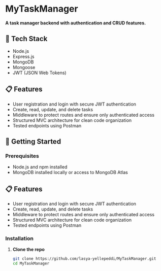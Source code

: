 # MyTaskManager

**A task manager backend with authentication and CRUD features.**

## 🔧 Tech Stack
- Node.js
- Express.js
- MongoDB
- Mongoose
- JWT (JSON Web Tokens)

## 📋 Features
- User registration and login with secure JWT authentication
- Create, read, update, and delete tasks
- Middleware to protect routes and ensure only authenticated access
- Structured MVC architecture for clean code organization
- Tested endpoints using Postman

## 🚀 Getting Started

### Prerequisites
- Node.js and npm installed
- MongoDB installed locally or access to MongoDB Atlas

## 📋 Features
- User registration and login with secure JWT authentication
- Create, read, update, and delete tasks
- Middleware to protect routes and ensure only authenticated access
- Structured MVC architecture for clean code organization
- Tested endpoints using Postman

### Installation

1. **Clone the repo**
   ```bash
   git clone https://github.com/lasya-yellepeddi/MyTaskManager.git
   cd MyTaskManager
